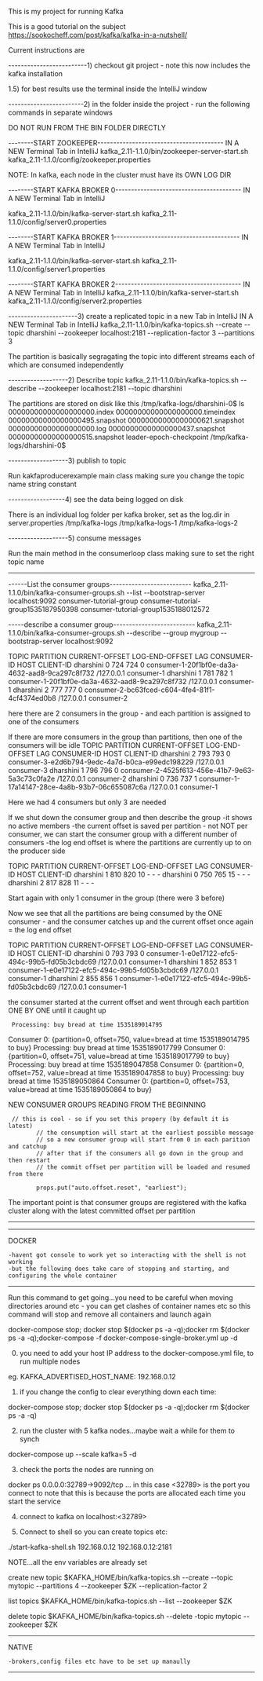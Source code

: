 This is my project for running Kafka

This is a good tutorial on the subject
https://sookocheff.com/post/kafka/kafka-in-a-nutshell/

Current instructions are

-------------------------1) checkout git project - note this now includes the kafka installation

1.5) for best results use the terminal inside the IntelliJ window

------------------------2) in the folder inside the project - run the following commands in separate windows

DO NOT RUN FROM THE BIN FOLDER DIRECTLY


--------START ZOOKEEPER----------------------------------------
IN A NEW Terminal Tab in IntelliJ
kafka_2.11-1.1.0/bin/zookeeper-server-start.sh kafka_2.11-1.1.0/config/zookeeper.properties

NOTE: In kafka, each node in the cluster must have its OWN LOG DIR



--------START KAFKA BROKER 0----------------------------------------
IN A NEW Terminal Tab in IntelliJ

kafka_2.11-1.1.0/bin/kafka-server-start.sh kafka_2.11-1.1.0/config/server0.properties

--------START KAFKA BROKER 1----------------------------------------
IN A NEW Terminal Tab in IntelliJ

kafka_2.11-1.1.0/bin/kafka-server-start.sh kafka_2.11-1.1.0/config/server1.properties

--------START KAFKA BROKER 2----------------------------------------
IN A NEW Terminal Tab in IntelliJ
kafka_2.11-1.1.0/bin/kafka-server-start.sh kafka_2.11-1.1.0/config/server2.properties


----------------------3) create a replicated topic in a new Tab in IntelliJ
IN A NEW Terminal Tab in IntelliJ
kafka_2.11-1.1.0/bin/kafka-topics.sh --create --topic dharshini --zookeeper localhost:2181 --replication-factor 3 --partitions 3

The partition is basically segragating the topic into different streams each of which are consumed independently


-------------------2) Describe topic 
kafka_2.11-1.1.0/bin/kafka-topics.sh --describe --zookeeper localhost:2181 --topic dharshini

The partitions are stored on disk like this
/tmp/kafka-logs/dharshini-0$ ls
00000000000000000000.index      00000000000000000000.timeindex  00000000000000000495.snapshot   00000000000000000621.snapshot
00000000000000000000.log        00000000000000000437.snapshot   00000000000000000515.snapshot   leader-epoch-checkpoint
/tmp/kafka-logs/dharshini-0$ 



-------------------3) publish to topic

Run kakfaproducerexample main class making sure you change the topic name string constant

------------------4) see the data being logged on disk

There is an individual log folder per kafka broker, set as the log.dir in server.properties
/tmp/kafka-logs
/tmp/kafka-logs-1
/tmp/kafka-logs-2

-------------------5) consume messages 

Run the main method in the consumerloop class making sure to set the right topic name

____________________________________________________


------List the consumer groups--------------------------
kafka_2.11-1.1.0/bin/kafka-consumer-groups.sh  --list --bootstrap-server localhost:9092
consumer-tutorial-group
consumer-tutorial-group1535187950398
consumer-tutorial-group1535188012572

-----describe a consumer group--------------------------
kafka_2.11-1.1.0/bin/kafka-consumer-groups.sh --describe --group mygroup --bootstrap-server localhost:9092

TOPIC           PARTITION  CURRENT-OFFSET  LOG-END-OFFSET  LAG             CONSUMER-ID                                     HOST            CLIENT-ID
dharshini       0          724             724             0               consumer-1-20f1bf0e-da3a-4632-aad8-9ca297c8f732 /127.0.0.1      consumer-1
dharshini       1          781             782             1               consumer-1-20f1bf0e-da3a-4632-aad8-9ca297c8f732 /127.0.0.1      consumer-1
dharshini       2          777             777             0               consumer-2-bc63fced-c604-4fe4-81f1-4cf4374ed0b8 /127.0.0.1      consumer-2


here there are 2 consumers in the group - and each partition is assigned to one of the consumers

If there are more consumers in the group than partitions, then one of the consumers will be idle
TOPIC           PARTITION  CURRENT-OFFSET  LOG-END-OFFSET  LAG             CONSUMER-ID                                     HOST            CLIENT-ID
dharshini       2          793             793             0               consumer-3-e2d6b794-9edc-4a7d-b0ca-e99edc198229 /127.0.0.1      consumer-3
dharshini       1          796             796             0               consumer-2-4525f613-456e-41b7-9e63-5a3c73c0fa2e /127.0.0.1      consumer-2
dharshini       0          736             737             1               consumer-1-17a14147-28ce-4a8b-93b7-06c655087c6a /127.0.0.1      consumer-1

Here we had 4 consumers but only 3 are needed

If we shut down the consumer group and then describe the group
-it shows no active members
-the current offset is saved per partition - not NOT per consumer, we can start the consumer group
with a different number of consumers
-the log end offset is where the partitions are currently up to on the producer side


TOPIC           PARTITION  CURRENT-OFFSET  LOG-END-OFFSET  LAG             CONSUMER-ID     HOST            CLIENT-ID
dharshini       1          810             820             10              -               -               -
dharshini       0          750             765             15              -               -               -
dharshini       2          817             828             11              -               -               -

Start again with only 1 consumer in the group (there were 3 before)

Now we see that all the partitions are being consumed by the ONE consumer - and the consumer catches up 
and the current offset once again = the log end offset

TOPIC           PARTITION  CURRENT-OFFSET  LOG-END-OFFSET  LAG             CONSUMER-ID                                     HOST            CLIENT-ID
dharshini       0          793             793             0               consumer-1-e0e17122-efc5-494c-99b5-fd05b3cbdc69 /127.0.0.1      consumer-1
dharshini       1          852             853             1               consumer-1-e0e17122-efc5-494c-99b5-fd05b3cbdc69 /127.0.0.1      consumer-1
dharshini       2          855             856             1               consumer-1-e0e17122-efc5-494c-99b5-fd05b3cbdc69 /127.0.0.1      consumer-1

the consumer started at the current offset and went through each partition ONE BY ONE until it caught up

     Processing: buy bread at time 1535189014795
Consumer 0: {partition=0, offset=750, value=bread at time 1535189014795 to buy}
     Processing: buy bread at time 1535189017799
Consumer 0: {partition=0, offset=751, value=bread at time 1535189017799 to buy}
     Processing: buy bread at time 1535189047858
Consumer 0: {partition=0, offset=752, value=bread at time 1535189047858 to buy}
     Processing: buy bread at time 1535189050864
Consumer 0: {partition=0, offset=753, value=bread at time 1535189050864 to buy}


NEW CONSUMER GROUPS READING FROM THE BEGINNING

     // this is cool - so if you set this propery (by default it is latest)
            // the consumption will start at the earliest possible message
            // so a new consumer group will start from 0 in each parition and catchup
            // after that if the consumers all go down in the group and then restart
            // the commit offset per partition will be loaded and resumed from there
            
            props.put("auto.offset.reset", "earliest");

The important point is that consumer groups are registered with the kafka cluster
along with the latest committed offset per partition

_________________________________________
_________________________________________
DOCKER

    -havent got console to work yet so interacting with the shell is not working
    -but the following does take care of stopping and starting, and configuring the whole container
______________________________________________________

Run this command to get going...you need to be careful when moving directories
around etc - you can get clashes of container names etc so this command will
stop and remove all containers and launch again

docker-compose stop; docker stop $(docker ps -a -q);docker rm $(docker ps -a -q);docker-compose -f docker-compose-single-broker.yml up -d

0. you need to add your host IP address to the docker-compose.yml file, to run multiple nodes

eg.
  KAFKA_ADVERTISED_HOST_NAME: 192.168.0.12

1. if you change the config to clear everything down each time:

docker-compose stop; docker stop $(docker ps -a -q);docker rm $(docker ps -a -q)

2. run the cluster with 5 kafka nodes...maybe wait a while for them to synch

docker-compose up --scale kafka=5 -d

3. check the ports the nodes are running on

docker ps
    0.0.0.0:32789->9092/tcp  ... in this case <32789> is the port you connect to
    note that this is because the ports are allocated each time you start the service

4. connect to kafka on localhost:<32789>


5. Connect to shell so you can create topics etc:
        <hostip> <zk ip:zk port>

./start-kafka-shell.sh 192.168.0.12 192.168.0.12:2181

NOTE...all the env variables are already set

create new topic
$KAFKA_HOME/bin/kafka-topics.sh --create --topic mytopic --partitions 4 --zookeeper $ZK --replication-factor 2

list topics
$KAFKA_HOME/bin/kafka-topics.sh --list --zookeeper $ZK

delete topic
$KAFKA_HOME/bin/kafka-topics.sh --delete -topic mytopic --zookeeper $ZK
____________________________________________________

NATIVE

    -brokers,config files etc have to be set up manaully
______________________________________________________
